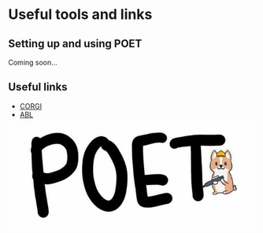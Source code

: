 # Useful tools and links

## Setting up and using POET

Coming soon...

## Useful links

* [CORGI](http://corgi.openstax.org/)
* [ABL](https://github.com/openstax/content-manager-approved-books/blob/master/approved-book-list.json)

![Logo](./assets/logo.jpg)
